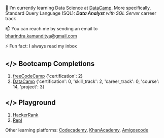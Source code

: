 🌱 I’m currently learning Data Science at [DataCamp](https://www.datacamp.com/). More specifically, Standard Query Language (SQL): ***Data Analyst** with SQL Server* carreer track

📫 You can reach me by sending an email to bharindra.kamanditya@gmail.com

⚡ Fun fact: I always read my inbox

## </> Bootcamp Completions

1. [freeCodeCamp](https://freecodecamp.org/DonBaron) {'certification': 2}
2. [DataCamp](https://datacamp.com/profile/bharindrakamanditya) {'certification': 0, 'skill_track': 2, 'career_track': 0, 'course': 14, 'project': 3}

## </> Playground

1. [HackerRank](https://www.hackerrank.com/bharindrakamand1)
2. [Repl](https://replit.com/@BharindraKamand)

Other learning platforms:
[Codecademy](https://www.codecademy.com/profiles/DonBaron),
[KhanAcademy](http://www.khanacademy.org/profile/DonBaron),
[Amigoscode](https://amigoscode.com/)

<!--
**barondra/barondra** is a ✨ _special_ ✨ repository because its `README.md` (this file) appears on your GitHub profile.

Here are some ideas to get you started:

- 🔭 I’m currently working on ...

- 👯 I’m looking to collaborate on ...
- 🤔 I’m looking for help with ...
- 💬 Ask me about ...

- 
-->
